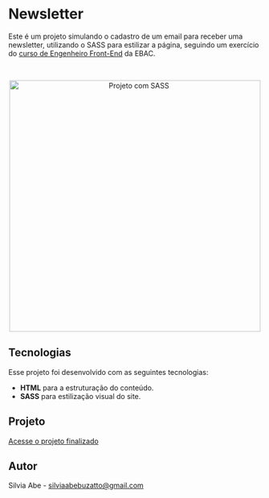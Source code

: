 # Newsletter
  Este é um projeto simulando o cadastro de um email para receber uma newsletter, utilizando o SASS para estilizar a página, seguindo um exercício do [curso de Engenheiro Front-End](https://ebaconline.com.br/front-end-profession) da EBAC.

<br>

<p align="center">
  <img alt="Projeto com SASS" src="https://github.com/user-attachments/assets/407e1ddb-b7d0-4699-a0cf-27aa10c4649f" width="500">
</p>

## Tecnologias

Esse projeto foi desenvolvido com as seguintes tecnologias:

- <b>HTML</b> para a estruturação do conteúdo.
- <b>SASS</b> para estilização visual do site.

## Projeto

[Acesse o projeto finalizado](https://github.com/silviaabe/exerc_sass)

## Autor

Silvia Abe - silviaabebuzatto@gmail.com
